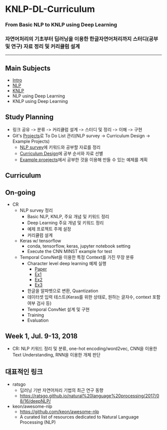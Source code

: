 # KNLP-DL-Curriculum
### From Basic NLP to KNLP using Deep Learning
### 자연어처리의 기초부터 딥러닝을 이용한 한글자연어처리까지 스터디(공부 및 연구) 자료 정리 및 커리큘럼 설계
---
## Main Subjects
- [Intro](mds/INTRO.md)
- [NLP](mds/NLP.md)
- [KNLP](mds/KNLP.md)
- NLP using Deep Learning
- KNLP using Deep Learning

## Study Planning
- 링크 공유 -> 분류 -> 커리큘럼 설계 -> 스터디 및 정리 -> 이해 -> 구현
- Git's [Projects](https://github.com/seriousmac/KNLP-DL-Curriculum/projects)로 To Do List 관리(NLP survey -> Curriculum Design -> Example Projects)
  - [NLP survey](https://github.com/seriousmac/KNLP-DL-Curriculum/projects/1)에 키워드와 공부할 자료를 정리
  - [Curriculum Design](https://github.com/seriousmac/KNLP-DL-Curriculum/projects/2)에 공부 순서와 자료 선별
  - [Example proejects](https://github.com/seriousmac/KNLP-DL-Curriculum/projects/3)에서 공부한 것을 이용해 만들 수 있는 예제를 계획

## Curriculum

## On-going
- CR
  - NLP survey 정리
    - Basic NLP, KNLP, 주요 개념 및 키워드 정리
    - Deep Learning 주요 개념 및 키워드 정리
    - 예제 프로젝트 주제 설정
    - 커리큘럼 설계
  - Keras w/ tensorflow
    - conda, tensorflow, keras, jupyter notebook setting
    - Execute the CNN MINST example for test
  - Temporal ConvNet을 이용한 특정 Context를 가진 무장 분류
    - Character level deep learning 예제 실행
      - [Paper](https://arxiv.org/abs/1509.01626)
      - [Ex1](https://offbit.github.io/how-to-read/)
      - [Ex2](https://richliao.github.io/supervised/classification/2016/11/26/textclassifier-convolutional/)
      - [Ex3](http://www.priorlabs.com/2017/10/17/character-level-text-classification-cnn/)
    - 한글을 알파벳으로 변환, Quantization
    - 데이터셋 입력 테스트(Keras를 위한 상태로, 원하는 글자수, context 포함 여부 검사 등)
    - Temporal ConvNet 설계 및 구현
    - Training
    - Evaluation

## Week 1, Jul. 9-13, 2018
- CR: NLP 키워드 정리 및 분류, one-hot encoding/word2vec, CNN을 이용한 Text Understanding, RNN을 이용한 개체 판단

## 대표적인 링크
- ratsgo
  - 딥러닝 기반 자연어처리 기법의 최근 연구 동향
  - https://ratsgo.github.io/natural%20language%20processing/2017/08/16/deepNLP/
- keon/awesome-nlp
  - https://github.com/keon/awesome-nlp
  - A curated list of resources dedicated to Natural Language Processing (NLP)
